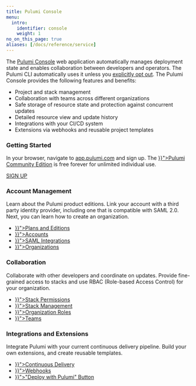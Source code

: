 ```yaml
---
title: Pulumi Console
menu:
  intro:
    identifier: console
    weight: 1
no_on_this_page: true
aliases: [/docs/reference/service]
---
```


The [Pulumi Console](https://app.pulumi.com) web application automatically manages deployment state and enables collaboration between developers and operators. The Pulumi CLI automatically uses it unless you [explicitly opt out](https://www.pulumi.com/docs/intro/concepts/state/). The Pulumi Console provides the following features and benefits:

* Project and stack management
* Collaboration with teams across different organizations
* Safe storage of resource state and protection against concurrent updates
* Detailed resource view and update history
* Integrations with your CI/CD system
* Extensions via webhooks and reusable project templates

<div class="md:flex flex-row mt-6 mb-6">
    <div class="w-1/2 border-solid border-t-2 border-gray-200">
        <h3 class="no-anchor pt-4"><i class="fas fa-angle-right pr-2"></i> Getting Started</h3>
        <p>
            In your browser, navigate to <a href="https://app.pulumi.com" target="_blank">app.pulumi.com</a> and sign up. The <a href="{{< relref "editions#community-edition" >}}">Pulumi Community Edition</a> is free forever
            for unlimited individual use.
        </p>
            <a class="btn btn-secondary" href="https://app.pulumi.com/signup" target="_blank">SIGN UP</a>
    </div>
    <div class="w-1/2 border-solid ml-4 border-t-2 border-gray-200">
        <h3 class="no-anchor pt-4"><i class="fas fa-user-circle pr-2"></i> Account Management</h3>
        <p>Learn about the Pulumi product editions. Link your account with a third party identity provider, including one that is compatible with SAML 2.0. Next, you can learn how to create an organization.
        <ul class="p2">
            <li><a href="{{< relref "editions" >}}">Plans and Editions</a></li>
            <li><a href="{{< relref "accounts" >}}">Accounts</a></li>
            <li><a href="{{< relref "/docs/guides/saml" >}}">SAML Integrations</a></li>
            <li><a href="{{< relref "organizations" >}}">Organizations</a></li>
        </ul>
    </div>
</div>

<div class="md:flex flex-row mt-6 mb-6">
    <div class="w-1/2 border-solid border-t-2 border-gray-200">
        <h3 class="no-anchor pt-4"><i class="fas fa-users pr-2"></i> Collaboration</h3>
        <p>
            Collaborate with other developers and coordinate on updates. Provide fine-grained access to stacks and use RBAC (Role-based Access Control) for your organization.
        </p>
        <ul class="p2">
            <li><a href="{{< relref "stack-permissions" >}}">Stack Permissions</a></li>
            <li><a href="{{< relref "project-and-stack-management" >}}">Stack Management</a></li>
            <li><a href="{{< relref "organization-roles" >}}">Organization Roles</a></li>
            <li><a href="{{< relref "teams" >}}">Teams</a></li>
        </ul>
    </div>
    <div class="w-1/2 border-solid ml-4 border-t-2 border-gray-200">
        <h3 class="no-anchor pt-4"><i class="fab fa-connectdevelop pr-2"></i> Integrations and Extensions</h3>
        <p>Integrate Pulumi with your current continuous delivery pipeline. Build your own extensions, and create reusable templates.
        <ul class="p2">
            <li><a href="{{< relref "/docs/guides/continuous-delivery" >}}">Continuous Delivery</a></li>
            <li><a href="{{< relref "webhooks" >}}">Webhooks</a></li>
            <li><a href="{{< relref "pulumi-button" >}}">"Deploy with Pulumi" Button</a></li>
        </ul>
    </div>
</div>
